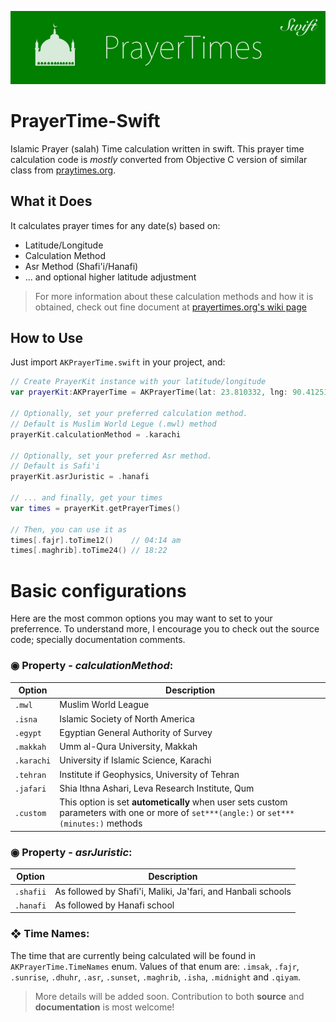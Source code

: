 ![](PrayerTimes-Banner.png)


# PrayerTime-Swift
Islamic Prayer (salah) Time calculation written in swift. This prayer time calculation code is *mostly* converted from Objective C version of similar class from [praytimes.org](http://praytimes.org).

## What it Does
It calculates prayer times for any date(s) based on:

* Latitude/Longitude
* Calculation Method
* Asr Method (Shafi'i/Hanafi)
* ... and optional higher latitude adjustment

> For more information about these calculation methods and how it is obtained, check out fine document at [prayertimes.org's wiki page](http://praytimes.org/calculation)

## How to Use
Just import `AKPrayerTime.swift` in your project, and:

``` swift
// Create PrayerKit instance with your latitude/longitude
var prayerKit:AKPrayerTime = AKPrayerTime(lat: 23.810332, lng: 90.4125181)

// Optionally, set your preferred calculation method.
// Default is Muslim World Legue (.mwl) method
prayerKit.calculationMethod = .karachi

// Optionally, set your preferred Asr method.
// Default is Safi'i
prayerKit.asrJuristic = .hanafi

// ... and finally, get your times
var times = prayerKit.getPrayerTimes()

// Then, you can use it as
times[.fajr].toTime12()    // 04:14 am
times[.maghrib].toTime24() // 18:22
```

# Basic configurations

Here are the most common options you may want to set to your preferrence. To understand more, I encourage you to check out the source code; specially documentation comments.

### ◉ Property - *calculationMethod*:

Option | Description
--- | ---
`.mwl` | Muslim World League
`.isna` | Islamic Society of North America
`.egypt` | Egyptian General Authority of Survey
`.makkah` | Umm al-Qura University, Makkah
`.karachi` | University if Islamic Science, Karachi
`.tehran` | Institute if Geophysics, University of Tehran
`.jafari` | Shia Ithna Ashari, Leva Research Institute, Qum
`.custom` | This option is set **autometically** when user sets custom parameters with one or more of `set***(angle:)` or `set***(minutes:)` methods

### ◉ Property - *asrJuristic*:

Option | Description
--- | ---
`.shafii` | As followed by Shafi'i, Maliki, Ja'fari, and Hanbali schools
`.hanafi` | As followed by Hanafi school

### ❖ Time Names:
The time that are currently being calculated will be found in `AKPrayerTime.TimeNames` enum. Values of that enum are: `.imsak`, `.fajr`, `.sunrise`, `.dhuhr`, `.asr`, `.sunset`, `.maghrib`, `.isha`, `.midnight` and `.qiyam`.

> More details will be added soon. Contribution to both **source** and **documentation** is most welcome!